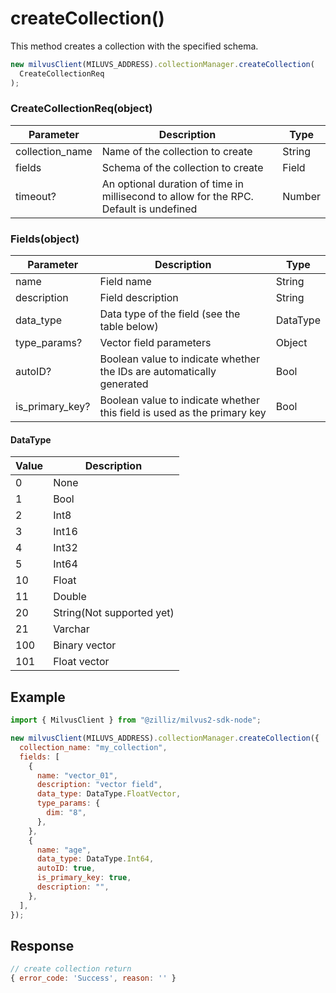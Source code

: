 # createCollection()

This method creates a collection with the specified schema.

```javascript
new milvusClient(MILUVS_ADDRESS).collectionManager.createCollection(
  CreateCollectionReq
);
```

### CreateCollectionReq(object)

| Parameter       | Description                                                                            | Type   |
| --------------- | -------------------------------------------------------------------------------------- | ------ |
| collection_name | Name of the collection to create                                                       | String |
| fields          | Schema of the collection to create                                                     | Field  |
| timeout?        | An optional duration of time in millisecond to allow for the RPC. Default is undefined | Number |

### Fields(object)

| Parameter       | Description                                                             | Type     |
| --------------- | ----------------------------------------------------------------------- | -------- |
| name            | Field name                                                              | String   |
| description     | Field description                                                       | String   |
| data_type       | Data type of the field (see the table below)                            | DataType |
| type_params?    | Vector field parameters                                                 | Object   |
| autoID?         | Boolean value to indicate whether the IDs are automatically generated   | Bool     |
| is_primary_key? | Boolean value to indicate whether this field is used as the primary key | Bool     |

#### DataType

| Value | Description               |
| ----- | ------------------------- |
| 0     | None                      |
| 1     | Bool                      |
| 2     | Int8                      |
| 3     | Int16                     |
| 4     | Int32                     |
| 5     | Int64                     |
| 10    | Float                     |
| 11    | Double                    |
| 20    | String(Not supported yet) |
| 21    | Varchar                   |
| 100   | Binary vector             |
| 101   | Float vector              |

## Example

```javascript
import { MilvusClient } from "@zilliz/milvus2-sdk-node";

new milvusClient(MILUVS_ADDRESS).collectionManager.createCollection({
  collection_name: "my_collection",
  fields: [
    {
      name: "vector_01",
      description: "vector field",
      data_type: DataType.FloatVector,
      type_params: {
        dim: "8",
      },
    },
    {
      name: "age",
      data_type: DataType.Int64,
      autoID: true,
      is_primary_key: true,
      description: "",
    },
  ],
});
```

## Response

```javascript
// create collection return
{ error_code: 'Success', reason: '' }
```
